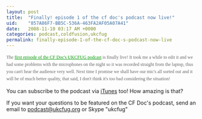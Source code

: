 ```yaml
---
layout: post
title:  "Finally! episode 1 of the cf doc's podcast now live!"
uid:	"857A86F7-BB5C-536A-463FA2AF05A07A41"
date:   2008-11-10 03:17 AM +0000
categories: podcast,coldfusion,ukcfug
permalink: finally-episode-1-of-the-cf-doc-s-podcast-now-live
---
```

<p><span style="color: #666666; font-family: Verdana; font-size: 12px; line-height: 19px;">The <a style="color: #009900;" href="http://cdn3.libsyn.com/markdrew/ukcfug_20081106.m4a?nvb=20081110075334&amp;nva=20081111075334&amp;t=0f4789e21fe98546bd693">first episode of the CF Doc's UKCFUG podcast</a> is finally live! It took me a while to edit it and we had some problems with the microphones on the night so it was recorded straight from the laptop, thus you can't hear the audience very well. Next time I promise we shall have our mic's all sorted out and it will be of much better quality, that said, I don't think it's too bad considering the situation!</span></p>
<p>You can subscribe to the podcast via <a href="http://itunes.apple.com/WebObjects/MZStore.woa/wa/viewPodcast?id=152536611">iTunes</a> too! How amazing is that?</p>
<p>If you want your questions to be featured on the CF Doc's podcast, send an email to <a href="mailto:podcast@ukcfug.org">podcast@ukcfug.org</a> or Skype "ukcfug"</p>